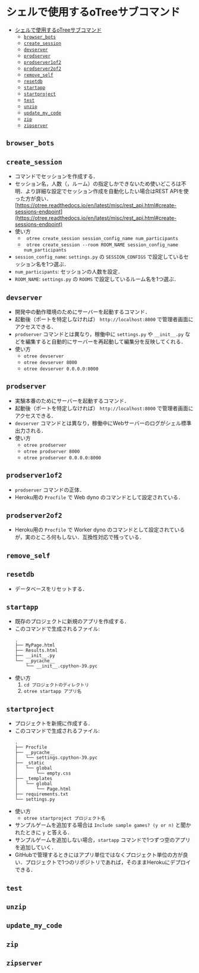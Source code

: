 # シェルで使用するoTreeサブコマンド


- [シェルで使用するoTreeサブコマンド](#シェルで使用するotreeサブコマンド)
  - [`browser_bots`](#browser_bots)
  - [`create_session`](#create_session)
  - [`devserver`](#devserver)
  - [`prodserver`](#prodserver)
  - [`prodserver1of2`](#prodserver1of2)
  - [`prodserver2of2`](#prodserver2of2)
  - [`remove_self`](#remove_self)
  - [`resetdb`](#resetdb)
  - [`startapp`](#startapp)
  - [`startproject`](#startproject)
  - [`test`](#test)
  - [`unzip`](#unzip)
  - [`update_my_code`](#update_my_code)
  - [`zip`](#zip)
  - [`zipserver`](#zipserver)


## `browser_bots`

## `create_session`
- コマンドでセッションを作成する．
- セッション名，人数（，ルーム）の指定しかできないため使いどころは不明．より詳細な設定でセッション作成を自動化したい場合はREST APIを使った方が良い．
[https://otree.readthedocs.io/en/latest/misc/rest_api.html#create-sessions-endpoint](https://otree.readthedocs.io/en/latest/misc/rest_api.html#create-sessions-endpoint)
- 使い方
    - ` otree create_session session_config_name num_participants`
    - ` otree create_session --room ROOM_NAME session_config_name num_participants`
- `session_config_name`: `settings.py` の `SESSION_CONFIGS` で設定しているセッション名を1つ選ぶ．
- `num_participants`: セッションの人数を設定．
- `ROOM_NAME`: `settings.py` の `ROOMS` で設定しているルーム名を1つ選ぶ．

## `devserver`
- 開発中の動作環境のためにサーバーを起動するコマンド．
- 起動後（ポートを特定しなければ） `http://localhost:8000` で管理者画面にアクセスできる．
- `prodserver` コマンドとは異なり，稼働中に `settings.py` や `__init__.py` などを編集すると自動的にサーバーを再起動して編集分を反映してくれる．
- 使い方
    - `otree devserver`
    - `otree devserver 8000`
    - `otree devserver 0.0.0.0:8000`

## `prodserver`
- 実験本番のためにサーバーを起動するコマンド．
- 起動後（ポートを特定しなければ） `http://localhost:8000` で管理者画面にアクセスできる．
- `devserver` コマンドとは異なり，稼働中にWebサーバーのログがシェル標準出力される．
- 使い方
    - `otree prodserver`
    - `otree prodserver 8000`
    - `otree prodserver 0.0.0.0:8000`

## `prodserver1of2`
- `prodserver` コマンドの正体．
- Heroku用の `Procfile` で Web dyno のコマンドとして設定されている．

## `prodserver2of2`
- Heroku用の `Procfile` で Worker dyno のコマンドとして設定されているが，実のところ何もしない．互換性対応で残っている．

## `remove_self`

## `resetdb`
- データベースをリセットする．

## `startapp`
- 既存のプロジェクトに新規のアプリを作成する．
- このコマンドで生成されるファイル:
    ```
    .
    ├── MyPage.html
    ├── Results.html
    ├── __init__.py
    └── __pycache__
        └── __init__.cpython-39.pyc
    ```
- 使い方
    1. `cd プロジェクトのディレクトリ`
    1. `otree startapp アプリ名`

## `startproject`
- プロジェクトを新規に作成する．
- このコマンドで生成されるファイル:
    ```
    .
    ├── Procfile
    ├── __pycache__
    │   └── settings.cpython-39.pyc
    ├── _static
    │   └── global
    │       └── empty.css
    ├── _templates
    │   └── global
    │       └── Page.html
    ├── requirements.txt
    └── settings.py
    ```
- 使い方
    - `otree startproject プロジェクト名`
- サンプルゲームを追加する場合は `Include sample games? (y or n)` と聞かれたときに `y` と答える．
- サンプルゲームを追加しない場合，`startapp` コマンドで1つずつ空のアプリを追加していく．
- GitHubで管理するときにはアプリ単位ではなくプロジェクト単位の方が良い．プロジェクトで1つのリポジトリであれば，そのままHerokuにデプロイできる．

## `test`

## `unzip`

## `update_my_code`

## `zip`

## `zipserver`
